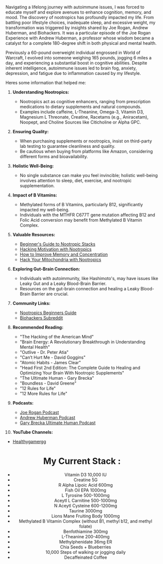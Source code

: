 Navigating a lifelong journey with autoimmune issues, I was forced to educate myself and explore avenues to enhance cognition, memory, and mood. The discovery of nootropics has profoundly impacted my life. From battling poor lifestyle choices, inadequate sleep, and excessive weight, my transformation was triggered by insights shared by Joe Rogan, Andrew Huberman, and Biohackers. It was a particular episode of the Joe Rogan Experience with Andrew Huberman, a professor whose wisdom became a catalyst for a complete 180-degree shift in both physical and mental health.

Previously a 60-pound overweight individual engrossed in World of Warcraft, I evolved into someone weighing 165 pounds, jogging 6 miles a day, and experiencing a substantial boost in cognitive abilities. Despite inherent intelligence, autoimmune issues led to brain fog, anxiety, depression, and fatigue due to inflammation caused by my lifestyle.

Heres some information that helped me:

1. **Understanding Nootropics:**
   - Nootropics act as cognitive enhancers, ranging from prescription medications to dietary supplements and natural compounds.
   - Examples include caffeine, L-Theanine, Omega-3, Vitamin D3, Magnesium L Threonate, Creatine, Racetams (e.g., Aniracetam), Noopept, and Choline Sources like Citicholine or Alpha GPC.

2. **Ensuring Quality:**
   - When purchasing supplements or nootropics, insist on third-party lab testing to guarantee cleanliness and quality.
   - Be cautious when buying from platforms like Amazon, considering different forms and bioavailability.

3. **Holistic Well-Being:**
   - No single substance can make you feel invincible; holistic well-being involves attention to sleep, diet, exercise, and nootropic supplementation.

4. **Impact of B Vitamins:**
   - Methylated forms of B Vitamins, particularly B12, significantly impacted my well-being.
   - Individuals with the MTHFR C677T gene mutation affecting B12 and Folic Acid conversion may benefit from Methylated B Vitamin Complex.

5. **Valuable Resources:**
   - [Beginner's Guide to Nootropic Stacks](https://nootropicsexpert.com/beginners-guide-to-nootropic-stacks/)
   - [Hacking Motivation with Nootropics](https://nootropicsexpert.com/hacking-motivation-with-nootropics/)
   - [How to Improve Memory and Concentration](https://nootropicsexpert.com/how-to-improve-memory-and-concentration/)
   - [Hack Your Mitochondria with Nootropics](https://nootropicsexpert.com/hack-your-mitochondria-with-nootropics/)

6. **Exploring Gut-Brain Connection:**
   - Individuals with autoimmunity, like Hashimoto's, may have issues like Leaky Gut and a Leaky Blood-Brain Barrier.
   - Resources on the gut-brain connection and healing a Leaky Blood-Brain Barrier are crucial.

7. **Community Links:**
   - [Nootropics Beginners Guide](https://old.reddit.com/r/Nootropics/wiki/beginners)
   - [Biohackers Subreddit](https://old.reddit.com/r/Biohackers/)

8. **Recommended Reading:**
   - "The Hacking of the American Mind"
   - "Brain Energy: A Revolutionary Breakthrough in Understanding Mental Health"
   - "Outlive - Dr. Peter Atia"
   - "Can’t Hurt Me - David Goggins"
   - "Atomic Habits - James Clear"
   - "Head First 2nd Edition: The Complete Guide to Healing and Optimizing Your Brain With Nootropic Supplements"
   - "The Ultimate Human - Gary Brecka"
   - "Boundless - David Greene"
   - "12 Rules for Life"
   - "12 More Rules for Life"

9. **Podcasts:**
   - [Joe Rogan Podcast](https://open.spotify.com/show/4rOoJ6Egrf8K2IrywzwOMk)
   - [Andrew Huberman Podcast](https://www.hubermanlab.com/podcast)
   - [Gary Brecka Ultimate Human Podcast](https://open.spotify.com/show/5Xk07pMVqkqjFvxDl45ISX)

10. **YouTube Channels:**
   - [Healthygamergg](https://www.youtube.com/c/HealthyGamerGG)

<div align="center">

# My Current Stack :

- Vitamin D3 10,000 IU
- Creatine 5G
- R Alpha Lipoic Acid 600mg
- Fish Oil EPA 1000mg
- L Tyrosine 500-1000mg
- Aceytl L Carnitine 500-1000mg
- N Aceytl Cysteine 600-1200mg
- Taurine 3000mg
- Lions Mane Fruiting Body 1000mg
- Methylated B Vitamin Complex (without B1, methyl b12, and methyl folate)
- Benfothiamine 300mg
- L-Theanine 200-400mg
- Methylphenidate 36mg ER
- Chia Seeds + Blueberries
- 10,000 Steps of walking or jogging daily
- Decaffeinated Coffee

</div>